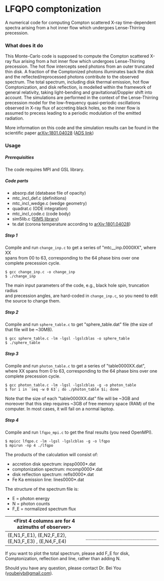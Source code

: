 # LFQPO comptonization 

A numerical code for computing Compton scattered X-ray time-dependent spectra arising from a hot inner flow which undergoes Lense-Thirring precession. 

### What does it do
This Monte-Carlo code is supposed to compute the Compton scattered X-ray flux arising from a hot inner flow which undergoes Lense-Thirring precession. The hot flow intercepts seed photons from an outer truncated thin disk. A fraction of the Comptonized photons illuminates back the disk and the reflected/reprocessed photons contribute to the observed spectrum. The total spectrum, including disk thermal emission, hot flow Comptonization, and disk reflection, is modelled within the framework of general relativity, taking light-bending and gravitational/Doppler shift into account. The simulations are performed in the context of the Lense-Thirring precession model for the low-frequency quasi-periodic oscillations observed in X-ray flux of accreting black holes, so the inner flow is assumed to precess leading to a periodic modulation of the emitted radiation.

More information on this code and the simulation results can be found in the scientific paper [arXiv:1801.04028](https://arxiv.org/abs/1801.04028) ([ADS link](http://adsabs.harvard.edu/abs/2018arXiv180104028Y))

### Usage

##### Prerequisities
The code requires MPI and GSL library.

##### Code parts
* absorp.dat (database file of opacity)
* mtc_incl_def.c (definitions)
* mtc_incl_wedge.c (wedge geometry)
* quadrat.c (ODE integration)
* mtc_incl_code.c (code body)
* sim5lib.c ([SIM5 library](https://github.com/mbursa/sim5))
* te.dat (corona temperature according to [arXiv:1801.04028](https://arxiv.org/abs/1801.04028))

##### Step 1 
Compile and run `change_inp.c` to get a series of "mtc__inp.0000XX", where XX  
spans from 00 to 63, corresponding to the 64 phase bins over one complete precession cycle. 
```
$ gcc change_inp.c -o change_inp 
$ ./change_inp
```
The main input parameters of the code, e.g., black hole spin, truncation radius   
and precession angles, are hard-coded in `change_inp.c`, so you need to edit the source to change them.

##### Step 2
Compile and run `sphere_table.c` to get "sphere_table.dat" file (the size of that file will be ~30MB).
```
$ gcc sphere_table.c -lm -lgsl -lgslcblas -o sphere_table
$ ./sphere_table
```
##### Step 3
Compile and run `photon_table.c` to get a series of "table0000XX.dat", where XX spans from 0 to 63, corresponding to the 64 phase bins over one complete precession cycle. 
```
$ gcc photon_table.c -lm -lgsl -lgslcblas -g -o photon_table
$ for i in `seq -w 0 63`; do ./photon_table $i; done
```
Note that the size of each "table0000XX.dat" file will be ~3GB and moreover that this step requires ~3GB of free memory space (RAM) of the computer. In most cases, it will fail on a normal laptop.

##### Step 4
Compile and run `lfqpo_mpi.c` to get the final results (you need OpenMPI).
```
$ mpicc lfqpo.c -lm -lgsl -lgslcblas -g -o lfqpo
$ mpirun -np 4 ./lfqpo
```

The products of the calculation will consist of:
* accretion disk spectrum: inpsp0000*.dat
* comptonization spectrum: mcomp0000*.dat
* disk reflection spectrum: refls0000*.dat
* Fe Ka emission line: lines0000*.dat

The structure of the spectrum file is:
* E = photon energy
* N = photon counts
* F_E  = normalized spectrum flux

| <First 4 columns are for 4 azimuths of observer> | <then repeat for the next inclination> |
| ------ | ------ |
| (E,N1,F_E1), (E,N2,F_E2), (E,N3,F_E3) , (E,N4,F_E4) | ...................................................... |

If you want to plot the total spectrum, please add F_E for disk, Comptonization, reflection and line, rather than adding N.

Should you have any question, please contact Dr. Bei You (youbeiyb@gmail.com).
